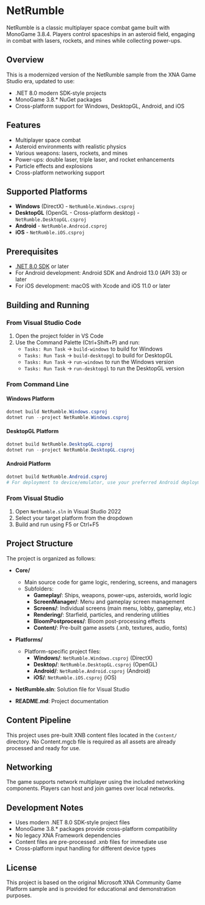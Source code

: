 # NetRumble

NetRumble is a classic multiplayer space combat game built with MonoGame 3.8.4. Players control spaceships in an asteroid field, engaging in combat with lasers, rockets, and mines while collecting power-ups.

## Overview

This is a modernized version of the NetRumble sample from the XNA Game Studio era, updated to use:
- .NET 8.0 modern SDK-style projects
- MonoGame 3.8.* NuGet packages
- Cross-platform support for Windows, DesktopGL, Android, and iOS

## Features

- Multiplayer space combat
- Asteroid environments with realistic physics
- Various weapons: lasers, rockets, and mines
- Power-ups: double laser, triple laser, and rocket enhancements
- Particle effects and explosions
- Cross-platform networking support

## Supported Platforms

- **Windows** (DirectX) - `NetRumble.Windows.csproj`
- **DesktopGL** (OpenGL - Cross-platform desktop) - `NetRumble.DesktopGL.csproj`  
- **Android** - `NetRumble.Android.csproj`
- **iOS** - `NetRumble.iOS.csproj`

## Prerequisites

- [.NET 8.0 SDK](https://dotnet.microsoft.com/download/dotnet/8.0) or later
- For Android development: Android SDK and Android 13.0 (API 33) or later
- For iOS development: macOS with Xcode and iOS 11.0 or later

## Building and Running

### From Visual Studio Code

1. Open the project folder in VS Code
2. Use the Command Palette (Ctrl+Shift+P) and run:
   - `Tasks: Run Task` → `build-windows` to build for Windows
   - `Tasks: Run Task` → `build-desktopgl` to build for DesktopGL
   - `Tasks: Run Task` → `run-windows` to run the Windows version
   - `Tasks: Run Task` → `run-desktopgl` to run the DesktopGL version

### From Command Line

#### Windows Platform
```powershell
dotnet build NetRumble.Windows.csproj
dotnet run --project NetRumble.Windows.csproj
```

#### DesktopGL Platform  
```powershell
dotnet build NetRumble.DesktopGL.csproj
dotnet run --project NetRumble.DesktopGL.csproj
```

#### Android Platform
```powershell
dotnet build NetRumble.Android.csproj
# For deployment to device/emulator, use your preferred Android deployment method
```

### From Visual Studio

1. Open `NetRumble.sln` in Visual Studio 2022
2. Select your target platform from the dropdown
3. Build and run using F5 or Ctrl+F5


## Project Structure

The project is organized as follows:

- **Core/**
  - Main source code for game logic, rendering, screens, and managers
  - Subfolders:
    - **Gameplay/**: Ships, weapons, power-ups, asteroids, world logic
    - **ScreenManager/**: Menu and gameplay screen management
    - **Screens/**: Individual screens (main menu, lobby, gameplay, etc.)
    - **Rendering/**: Starfield, particles, and rendering utilities
    - **BloomPostprocess/**: Bloom post-processing effects
    - **Content/**: Pre-built game assets (.xnb, textures, audio, fonts)

- **Platforms/**
  - Platform-specific project files:
    - **Windows/**: `NetRumble.Windows.csproj` (DirectX)
    - **Desktop/**: `NetRumble.DesktopGL.csproj` (OpenGL)
    - **Android/**: `NetRumble.Android.csproj` (Android)
    - **iOS/**: `NetRumble.iOS.csproj` (iOS)

- **NetRumble.sln**: Solution file for Visual Studio
- **README.md**: Project documentation

## Content Pipeline

This project uses pre-built XNB content files located in the `Content/` directory. No Content.mgcb file is required as all assets are already processed and ready for use.

## Networking

The game supports network multiplayer using the included networking components. Players can host and join games over local networks.

## Development Notes

- Uses modern .NET 8.0 SDK-style project files
- MonoGame 3.8.* packages provide cross-platform compatibility
- No legacy XNA Framework dependencies
- Content files are pre-processed .xnb files for immediate use
- Cross-platform input handling for different device types

## License

This project is based on the original Microsoft XNA Community Game Platform sample and is provided for educational and demonstration purposes.
